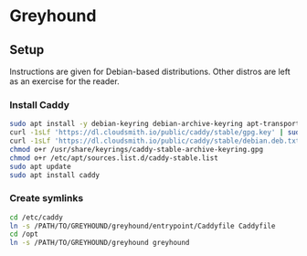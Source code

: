 
# Greyhound

## Setup

Instructions are given for Debian-based distributions. Other distros are left as an exercise for the reader.

### Install Caddy

```bash
sudo apt install -y debian-keyring debian-archive-keyring apt-transport-https curl
curl -1sLf 'https://dl.cloudsmith.io/public/caddy/stable/gpg.key' | sudo gpg --dearmor -o /usr/share/keyrings/caddy-stable-archive-keyring.gpg
curl -1sLf 'https://dl.cloudsmith.io/public/caddy/stable/debian.deb.txt' | sudo tee /etc/apt/sources.list.d/caddy-stable.list
chmod o+r /usr/share/keyrings/caddy-stable-archive-keyring.gpg
chmod o+r /etc/apt/sources.list.d/caddy-stable.list
sudo apt update
sudo apt install caddy
```

### Create symlinks

```bash
cd /etc/caddy
ln -s /PATH/TO/GREYHOUND/greyhound/entrypoint/Caddyfile Caddyfile
cd /opt
ln -s /PATH/TO/GREYHOUND/greyhound greyhound
```

